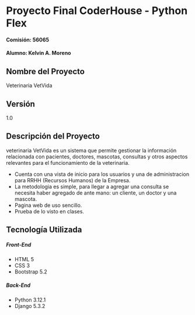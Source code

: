 # Proyecto Final CoderHouse - Python Flex    
#### Comisión: 56065 
#### Alumno: Kelvin A. Moreno

## Nombre del Proyecto
Veterinaria VetVida

## Versión
1.0

## Descripción del Proyecto
veterinaria VetVida es un sistema que permite gestionar la información relacionada con pacientes, doctores, mascotas, consultas y otros aspectos relevantes para el funcionamiento de la veterinaria. 

- Cuenta con una vista de inicio para los usuarios y una de administracion para RRHH (Recursos Humanos) de la Empresa.
- La metodologia es simple, para llegar a agregar una consulta se necesita haber agregado de ante mano:
   un cliente, un doctor y una mascota.
- Pagina web de uso sencillo.
- Prueba de lo visto en clases.

## Tecnología Utilizada

##### Front-End
- HTML 5
- CSS 3
- Bootstrap 5.2

##### Back-End
- Python 3.12.1
- Django 5.3.2

